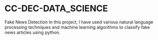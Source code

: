 # CC-DEC-DATA_SCIENCE
 Fake News Detection       In this project, I have used various natural language processing techniques and machine learning algorithms to classify fake news articles using python.
